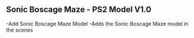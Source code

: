 ## Sonic Boscage Maze - PS2 Model V1.0
-Add Sonic Boscage Maze Model
-Adds the Sonic Boscage Maze model in the scenes
